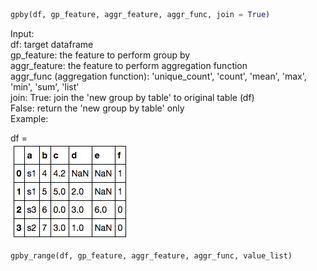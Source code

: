 ```python
gpby(df, gp_feature, aggr_feature, aggr_func, join = True)
```

Input:  
df:  target dataframe  
gp_feature: the feature to perform group by  
aggr_feature: the feature to perform aggregation function  
aggr_func (aggregation function): 'unique_count', 'count', 'mean', 'max', 'min', 'sum', 'list'  
join: True:   join the 'new group by table' to original table (df)  
      False:  return the 'new group by table' only  
Example:    

df =   
![](imgs/structure-1.png)   


```python
gpby_range(df, gp_feature, aggr_feature, aggr_func, value_list)
```

